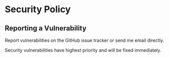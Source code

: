# Security Policy

## Reporting a Vulnerability

Report vulnerabilities on the GitHub issue tracker or send me email directly.

Security vulnerabilities have highest priority and will be fixed immediately.

